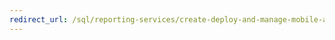 ```yaml
---
redirect_url: /sql/reporting-services/create-deploy-and-manage-mobile-and-paginated-reports?view=sql-server-2014
---
```


